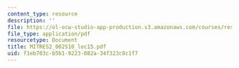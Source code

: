 ```yaml
---
content_type: resource
description: ''
file: https://ol-ocw-studio-app-production.s3.amazonaws.com/courses/res-2-002-finite-element-procedures-for-solids-and-structures-spring-2010/f1eb703cb5b19223082a34f323c8c1f7_MITRES2_002S10_lec15.pdf
file_type: application/pdf
resourcetype: Document
title: MITRES2_002S10_lec15.pdf
uid: f1eb703c-b5b1-9223-082a-34f323c8c1f7
---
```

